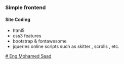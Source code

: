 ### Simple frontend

#### Site Coding
- html5
- css3 features
- bootstrap & fontawesome
- jqueries online scripts such as skitter , scrolls , etc.
 
 [ # Eng Mohamed Saad](https://github.com/engmohamedsaad/)